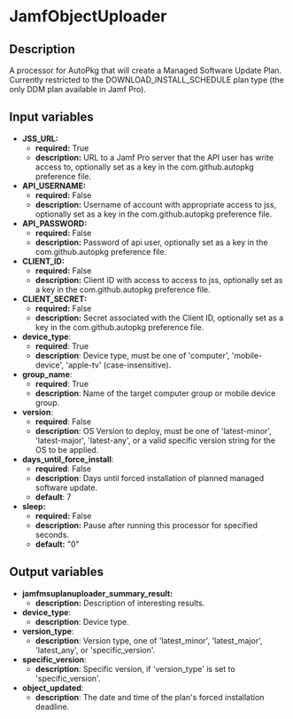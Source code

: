 # JamfObjectUploader

## Description

A processor for AutoPkg that will create a Managed Software Update Plan. Currently restricted to the DOWNLOAD_INSTALL_SCHEDULE plan type (the only DDM plan available in Jamf Pro).

## Input variables

- **JSS_URL:**
  - **required:** True
  - **description:** URL to a Jamf Pro server that the API user has write access to, optionally set as a key in the com.github.autopkg preference file.
- **API_USERNAME:**
  - **required:** False
  - **description:** Username of account with appropriate access to jss, optionally set as a key in the com.github.autopkg preference file.
- **API_PASSWORD:**
  - **required:** False
  - **description:** Password of api user, optionally set as a key in the com.github.autopkg preference file.
- **CLIENT_ID:**
  - **required:** False
  - **description:** Client ID with access to access to jss, optionally set as a key in the com.github.autopkg preference file.
- **CLIENT_SECRET:**
  - **required:** False
  - **description:** Secret associated with the Client ID, optionally set as a key in the com.github.autopkg preference file.
- **device_type**:
  - **required**: True
  - **description**: Device type, must be one of 'computer', 'mobile-device', 'apple-tv' (case-insensitive).
- **group_name**:
  - **required**: True
  - **description**: Name of the target computer group or mobile device group.
- **version**:
  - **required**: False
  - **description**: OS Version to deploy, must be one of 'latest-minor', 'latest-major', 'latest-any', or a valid specific version string for the OS to be applied.
- **days_until_force_install**:
  - **required**: False
  - **description**: Days until forced installation of planned managed software update.
  - **default**: 7
- **sleep:**
  - **required:** False
  - **description:** Pause after running this processor for specified seconds.
  - **default:** "0"

## Output variables

- **jamfmsuplanuploader_summary_result:**
  - **description:** Description of interesting results.
- **device_type**:
  - **description**:  Device type.
- **version_type**:
  - **description**: Version type, one of 'latest_minor', 'latest_major', 'latest_any', or 'specific_version'.
- **specific_version**:
  - **description**: Specific version, if 'version_type' is set to 'specific_version'.
- **object_updated**:
  - **description**: The date and time of the plan's forced installation deadline.
